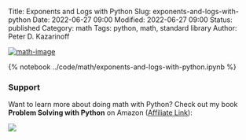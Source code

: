 Title: Exponents and Logs with Python
Slug: exponents-and-logs-with-python
Date: 2022-06-27 09:00
Modified: 2022-06-27 09:00
Status: published
Category: math
Tags: python, math, standard library
Author: Peter D. Kazarinoff

[![math-image]({static}/posts/math/images/exp-log-plot.png)]({filename}/posts/math/exponents-and-logs-with-python.md)

{% notebook ../code/math/exponents-and-logs-with-python.ipynb %}

### Support

Want to learn more about doing math with Python? Check out my book **Problem Solving with Python** on Amazon ([Affiliate Link](https://www.amazon.com/gp/product/1693405415/ref=as_li_tl?ie=UTF8&camp=1789&creative=9325&creativeASIN=1693405415&linkCode=as2&tag=peterkazarino-20&linkId=5bae1c66b2fc4f944a352f8826f819d1)):

<a target="_blank"  href="https://www.amazon.com/gp/product/1693405415/ref=as_li_tl?ie=UTF8&camp=1789&creative=9325&creativeASIN=1693405415&linkCode=as2&tag=peterkazarino-20&linkId=14354dd726a3531e49b53451b9af1f80"><img border="0" src="//ws-na.amazon-adsystem.com/widgets/q?_encoding=UTF8&MarketPlace=US&ASIN=1693405415&ServiceVersion=20070822&ID=AsinImage&WS=1&Format=_SL250_&tag=peterkazarino-20" ></a>
